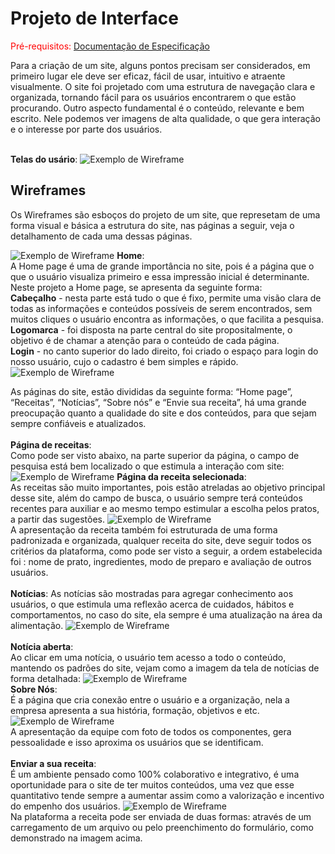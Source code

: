 
# Projeto de Interface

<span style="color:red">Pré-requisitos: <a href="2-Especificação do Projeto.md"> Documentação de Especificação</a></span>

Para a criação de um site, alguns pontos precisam ser considerados, em primeiro lugar ele deve ser eficaz, fácil de usar, intuitivo e atraente visualmente. O site foi projetado com uma estrutura de navegação clara e organizada, tornando fácil para os usuários encontrarem o que estão procurando. Outro aspecto fundamental é o conteúdo, relevante e bem escrito. Nele podemos ver imagens de alta qualidade, o que gera interação e o interesse por parte dos usuários.

<br>**Telas do usário**:
![Exemplo de Wireframe](img/wireframe-example.png)

## Wireframes
Os Wireframes são esboços do projeto de um site, que represetam de uma forma visual e básica a estrutura do site, nas páginas a seguir, veja o detalhamento de cada uma dessas páginas.

![Exemplo de Wireframe](img/wireframe-example.png)
**Home**:
<br> A Home page é uma de grande importância no site, pois é a página que o que o usuário visualiza primeiro e essa impressão inicial é determinante.
Neste projeto a Home page, se apresenta da seguinte forma:
<br>
**Cabeçalho** - nesta parte está tudo o que é fixo, permite uma visão clara de todas as informações e conteúdos possíveis de serem encontrados, sem muitos cliques o usuário encontra as informações, o que facilita a pesquisa.
<br>**Logomarca** - foi disposta na parte central do site propositalmente, o objetivo é de chamar a atenção para o conteúdo de cada página.
<br>**Login** - no canto superior do lado direito, foi criado o espaço para login do nosso usuário, cujo o cadastro é bem simples e rápido.
![Exemplo de Wireframe](img/wireframe-example01.png)

As páginas do site, estão divididas da seguinte forma: “Home page”, “Receitas”, “Notícias”, “Sobre nós” e “Envie sua receita”, há uma grande preocupação quanto a qualidade do site e dos conteúdos, para que sejam sempre confiáveis e atualizados.
<br>
<br>
**Página de receitas**:
<br>
Como pode ser visto abaixo, na parte superior da página, o campo de pesquisa está bem localizado o que estimula a interação com site:
![Exemplo de Wireframe](img/wireframe-example02.png)
**Página da receita selecionada**:
<br>
As receitas são muito importantes, pois estão atreladas ao objetivo principal desse site, além do campo de busca, o usuário sempre terá conteúdos recentes para auxiliar e ao mesmo tempo estimular a escolha pelos pratos, a partir das sugestões.
![Exemplo de Wireframe](img/wireframe-example03.png)
<br>
A apresentação da receita também foi estruturada de uma forma padronizada e organizada, qualquer receita do site, deve seguir todos os critérios da plataforma, como pode ser visto a seguir, a ordem estabelecida foi : nome de prato, ingredientes, modo de preparo e avaliação de outros usuários.
<br>
<br>
**Notícias**:
As notícias são mostradas para agregar conhecimento aos usuários, o que estimula uma reflexão acerca de cuidados, hábitos e comportamentos, no caso do site, ela sempre é uma atualização na área da alimentação.
![Exemplo de Wireframe](img/wireframe-example04.png)
<br>
<br>
**Notícia aberta**:
<br>Ao clicar em uma notícia, o usuário tem acesso a todo o conteúdo, mantendo os padrões do site, vejam como a imagem da tela de notícias de forma detalhada:
![Exemplo de Wireframe](img/wireframe-example05.png)
<br>
**Sobre Nós**:
<br> É a página que cria conexão entre o usuário e a organização, nela a empresa apresenta a sua história, formação, objetivos e etc.
![Exemplo de Wireframe](img/wireframe-example06.png)
<br> A apresentação da equipe com foto de todos os componentes, gera pessoalidade e isso aproxima os usuários que se identificam.
<br>
<br>
**Enviar a sua receita**:
<br>
É um ambiente pensado como 100% colaborativo e integrativo, é uma oportunidade para o site de ter muitos conteúdos, uma vez que esse quantitativo tende sempre a aumentar assim como a valorização e incentivo do empenho dos usuários.
![Exemplo de Wireframe](img/wireframe-example07.png)
<br>
Na plataforma a receita pode ser enviada de duas formas: através de um carregamento de um arquivo ou pelo preenchimento do formulário, como demonstrado na imagem acima.


